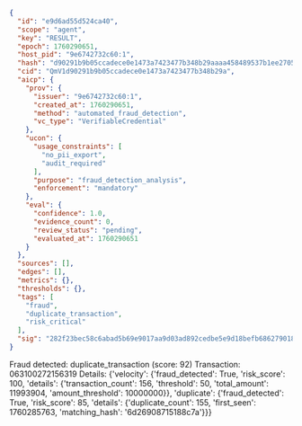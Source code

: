 ```json
{
  "id": "e9d6ad55d524ca40",
  "scope": "agent",
  "key": "RESULT",
  "epoch": 1760290651,
  "host_pid": "9e6742732c60:1",
  "hash": "d90291b9b05ccadece0e1473a7423477b348b29aaaa458489537b1ee2705d673",
  "cid": "QmV1d90291b9b05ccadece0e1473a7423477b348b29a",
  "aicp": {
    "prov": {
      "issuer": "9e6742732c60:1",
      "created_at": 1760290651,
      "method": "automated_fraud_detection",
      "vc_type": "VerifiableCredential"
    },
    "ucon": {
      "usage_constraints": [
        "no_pii_export",
        "audit_required"
      ],
      "purpose": "fraud_detection_analysis",
      "enforcement": "mandatory"
    },
    "eval": {
      "confidence": 1.0,
      "evidence_count": 0,
      "review_status": "pending",
      "evaluated_at": 1760290651
    }
  },
  "sources": [],
  "edges": [],
  "metrics": {},
  "thresholds": {},
  "tags": [
    "fraud",
    "duplicate_transaction",
    "risk_critical"
  ],
  "sig": "282f23bec58c6abad5b69e9017aa9d03ad892cedbe5e9d18befb686279018239"
}
```

Fraud detected: duplicate_transaction (score: 92)
Transaction: 063100272156319
Details: {'velocity': {'fraud_detected': True, 'risk_score': 100, 'details': {'transaction_count': 156, 'threshold': 50, 'total_amount': 11993904, 'amount_threshold': 10000000}}, 'duplicate': {'fraud_detected': True, 'risk_score': 85, 'details': {'duplicate_count': 155, 'first_seen': 1760285763, 'matching_hash': '6d26908715188c7a'}}}